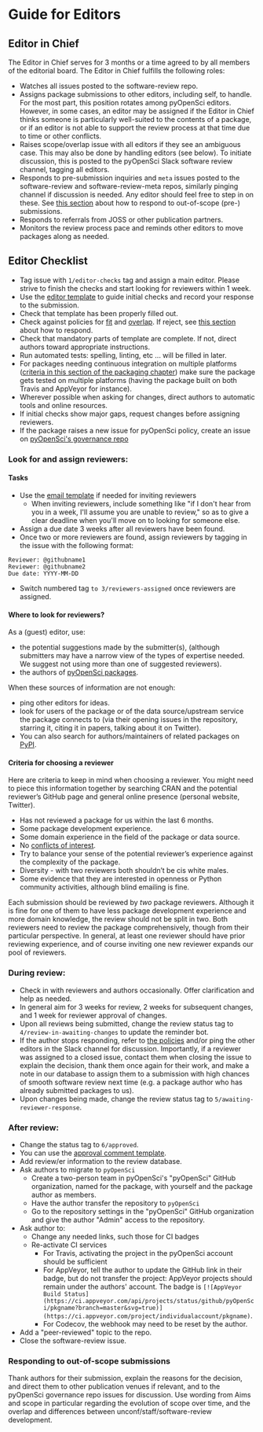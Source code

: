 # Guide for Editors

## Editor in Chief

The Editor in Chief serves for 3 months or a time agreed to by all members of
the editorial board. The Editor in Chief fulfills the following roles:

- Watches all issues posted to the software-review repo.
- Assigns package submissions to other editors, including self, to handle. For the most part, this position rotates among pyOpenSci editors. However, in some cases, an editor may be assigned if the Editor in Chief thinks someone is particularly well-suited to the contents of a package, or if an editor is not able to support the review process at that time due to time or other conflicts.
- Raises scope/overlap issue with all editors if they see an ambiguous case. This may also be done by handling editors (see below). To initiate discussion, this is posted to the pyOpenSci Slack software review channel, tagging all editors.
- Responds to pre-submission inquiries and `meta` issues posted to the software-review and software-review-meta repos, similarly pinging channel if discussion is needed. Any editor should feel free to step in on these. See [this section](#responding-to-out-of-scope-submissions) about how to respond to out-of-scope (pre-) submissions.
- Responds to referrals from JOSS or other publication partners.
- Monitors the review process pace and reminds other editors to move packages along as needed.

## Editor Checklist

- Tag issue with `1/editor-checks` tag and assign a main editor. Please strive to finish the checks and start looking for reviewers within 1 week.
- Use the [editor template](../appendices/templates#editors-template) to guide initial checks and record your response to the submission.
- Check that template has been properly filled out.
- Check against policies for [fit](aims_scope#package-categories) and [overlap](aims_scope#package-overlap). If reject, see [this section](#responding-to-out-of-scope-submissions) about how to respond.
- Check that mandatory parts of template are complete.  If not, direct authors toward appropriate instructions.
- Run automated tests: spelling, linting, etc ... will be filled in later.
- For packages needing continuous integration on multiple platforms ([criteria in this section of the packaging chapter](../packaging/packaging_guide#continuous-integration)) make sure the package gets tested on multiple platforms (having the package built on both Travis and AppVeyor for instance).
- Wherever possible when asking for changes, direct authors to automatic tools and online resources.
- If initial checks show major gaps, request changes before assigning reviewers.
- If the package raises a new issue for pyOpenSci policy, create an issue on [pyOpenSci's governance repo](https://github.com/pyOpenSci/governance)

### Look for and assign reviewers:

#### Tasks

- Use the [email template](../appendices/templates#review-request-template) if needed for inviting reviewers
    -  When inviting reviewers, include something like "if I don't hear from you in a week, I'll assume you are unable to review," so as to give a clear deadline when you'll move on to looking for someone else.
- Assign a due date 3 weeks after all reviewers have been found.
- Once two or more reviewers are found, assign reviewers by tagging in the issue with the following format:
```  
Reviewer: @githubname1
Reviewer: @githubname2
Due date: YYYY-MM-DD
```
-   Switch numbered tag `to 3/reviewers-assigned` once reviewers are assigned.

#### Where to look for reviewers?

As a (guest) editor, use:
* the potential suggestions made by the submitter(s), (although submitters may have a narrow view of the types of expertise needed.  We suggest not using more than one of suggested reviewers).
* the authors of [pyOpenSci packages](https://github.com/pyOpenSci/).

When these sources of information are not enough:
* ping other editors for ideas.
* look for users of the package or of the data source/upstream service the package connects to (via their opening issues in the repository, starring it, citing it in papers, talking about it on Twitter).
* You can also search for authors/maintainers of related packages on [PyPI](https://pypi.org/search/).

#### Criteria for choosing a reviewer

Here are criteria to keep in mind when choosing a reviewer. You might need to piece this information together by searching CRAN and the potential reviewer’s GitHub page and general online presence (personal website, Twitter).

* Has not reviewed a package for us within the last 6 months.
* Some package development experience.
* Some domain experience in the field of the package or data source.
* No [conflicts of interest](peer_review_proc#conflict-of-interest).
* Try to balance your sense of the potential reviewer’s experience against the complexity of the package.
* Diversity - with two reviewers both shouldn’t be cis white males.
* Some evidence that they are interested in openness or Python community activities, although blind emailing is fine.

Each submission should be reviewed by _two_ package reviewers. Although it is fine for one of them to have less package development experience and more domain knowledge, the review should not be split in two.  Both reviewers need to review the package comprehensively, though from their particular perspective.  In general, at least one reviewer should have prior reviewing experience, and of course inviting one new reviewer expands our pool of reviewers.

### During review:

-   Check in with reviewers and authors occasionally. Offer clarification and help as needed.
-   In general aim for 3 weeks for review, 2 weeks for subsequent changes, and 1 week for reviewer approval of changes.
-   Upon all reviews being submitted, change the review status tag to `4/review-in-awaiting-changes` to update the reminder bot.
-   If the author stops responding, refer to [the policies](peer_review_proc#review-process-guidelines) and/or ping the other editors in the Slack channel for discussion. Importantly, if a reviewer was assigned to a closed issue, contact them when closing the issue to explain the decision, thank them once again for their work, and make a note in our database to assign them to a submission with high chances of smooth software review next time (e.g. a package author who has already submitted packages to us).
-   Upon changes being made, change the review status tag to `5/awaiting-reviewer-response`.

### After review:

-   Change the status tag to `6/approved`.
-   You can use the [approval comment template](../appendices/templates#approval-comment-template).
-   Add review/er information to the review database.
-   Ask authors to migrate to `pyOpenSci`
    -   Create a two-person team in pyOpenSci's "pyOpenSci" GitHub organization, named for the package, with yourself and the package author as members.
    -   Have the author transfer the repository to `pyOpenSci`
    -   Go to the repository settings in the "pyOpenSci" GitHub organization and give the author "Admin" access to the repository.
-   Ask author to:
    -   Change any needed links, such those for CI badges
    -   Re-activate CI services
        -  For Travis, activating the project in the pyOpenSci account should be sufficient
        -  For AppVeyor, tell the author to update the GitHub link in their badge, but do not transfer the project: AppVeyor projects should remain under the authors' account. The badge is `[![AppVeyor Build Status](https://ci.appveyor.com/api/projects/status/github/pyOpenSci/pkgname?branch=master&svg=true)](https://ci.appveyor.com/project/individualaccount/pkgname)`.
        -  For Codecov, the webhook may need to be reset by the author.
-   Add a "peer-reviewed" topic to the repo.
-   Close the software-review issue.


### Responding to out-of-scope submissions
Thank authors for their submission, explain the reasons for the decision, and direct them to other publication venues if relevant, and to the pyOpenSci governance repo issues for discussion. Use wording from Aims and scope in particular regarding the evolution of scope over time, and the overlap and differences between unconf/staff/software-review development.
